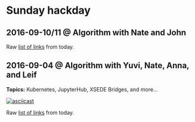 # Sunday hackday

## 2016-09-10/11 @ Algorithm with Nate and John

Raw [list of links](2016-09-10.md) from today.

## 2016-09-04 @ Algorithm with Yuvi, Nate, Anna, and Leif

**Topics:** Kubernetes, JupyterHub, XSEDE Bridges, and more…

[![asciicast](https://asciinema.org/a/72z6q86r4xztndy572512ay41.png)](https://asciinema.org/a/72z6q86r4xztndy572512ay41?autoplay=1)

Raw [list of links](2016-09-04.md) from today.
